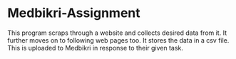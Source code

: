 # Medbikri-Assignment
This program scraps through a website and collects desired data from it. It further moves on to following web pages too.
It stores the data in a csv file.
This is uploaded to Medbikri in response to their given task.
